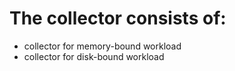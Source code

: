 # The collector consists of:
* collector for memory-bound workload
* collector for disk-bound workload
